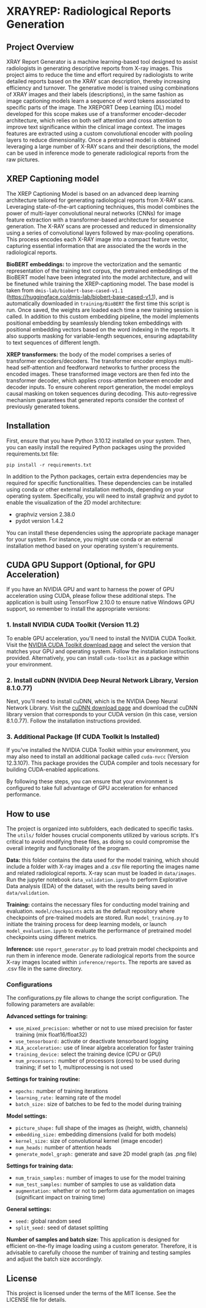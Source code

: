 # XRAYREP: Radiological Reports Generation

## Project Overview
XRAY Report Generator is a machine learning-based tool designed to assist radiologists in generating descriptive reports from X-ray images. This project aims to reduce the time and effort required by radiologists to write detailed reports based on the XRAY scan description, thereby increasing efficiency and turnover. The generative model is trained using combinations of XRAY images and their labels (descriptions), in the same fashion as image captioning models learn a sequence of word tokens associated to specific parts of the image. The XREPORT Deep Learning (DL) model developed for this scope makes use of a transformer encoder-decoder architecture, which relies on both self attention and cross attention to improve text significance within the clinical image context. The images features are extracted using a custom convolutional encoder with pooling layers to reduce dimensionality. Once a pretrained model is obtained leveraging a large number of X-RAY scans and their descriptions, the model can be used in inference mode to generate radiological reports from the raw pictures. 

## XREP Captioning model
The XREP Captioning Model is based on an advanced deep learning architecture tailored for generating radiological reports from X-RAY scans. Leveraging state-of-the-art captioning techniques, this model combines the power of multi-layer convolutional neural networks (CNNs) for image feature extraction with a transformer-based architecture for sequence generation. The X-RAY scans are processed and reduced in dimensionality using a series of convolutional layers followed by max-pooling operations. This process encodes each X-RAY image into a compact feature vector, capturing essential information that are associated the the words in the radiological reports. 

**BioBERT embeddings:** to improve the vectorization and the semantic representation of the training text corpus, the pretrained embeddings of the BioBERT model have been integrated into the model architecture, and will be finetuned while training the XREP-captioning model. The base model is taken from `dmis-lab/biobert-base-cased-v1.1` (https://huggingface.co/dmis-lab/biobert-base-cased-v1.1), and is automatically downloaded in `training/BioBERT` the first time this script is run. Once saved, the weights are loaded each time a new training session is called. In addition to this custom embedding pipeline, the model implements positional embedding by seamlessly blending token embeddings with positional embedding vectors based on the word indexing in the reports. It also supports masking for variable-length sequences, ensuring adaptability to text sequences of different length.

**XREP transformers:** the body of the model comprises a series of transformer encoders/decoders. The transformer encoder employs multi-head self-attention and feedforward networks to further process the encoded images. These transformed image vectors are then fed into the transformer decoder, which applies cross-attention between encoder and decoder inputs. To ensure coherent report generation, the model employs causal masking on token sequences during decoding. This auto-regressive mechanism guarantees that generated reports consider the context of previously generated tokens.

## Installation 
First, ensure that you have Python 3.10.12 installed on your system. Then, you can easily install the required Python packages using the provided requirements.txt file:

`pip install -r requirements.txt` 

In addition to the Python packages, certain extra dependencies may be required for specific functionalities. These dependencies can be installed using conda or other external installation methods, depending on your operating system. Specifically, you will need to install graphviz and pydot to enable the visualization of the 2D model architecture:
- graphviz version 2.38.0
- pydot version 1.4.2

You can install these dependencies using the appropriate package manager for your system. For instance, you might use conda or an external installation method based on your operating system's requirements.

## CUDA GPU Support (Optional, for GPU Acceleration)
If you have an NVIDIA GPU and want to harness the power of GPU acceleration using CUDA, please follow these additional steps. The application is built using TensorFlow 2.10.0 to ensure native Windows GPU support, so remember to install the appropriate versions:

### 1. Install NVIDIA CUDA Toolkit (Version 11.2)

To enable GPU acceleration, you'll need to install the NVIDIA CUDA Toolkit. Visit the [NVIDIA CUDA Toolkit download page](https://developer.nvidia.com/cuda-downloads) and select the version that matches your GPU and operating system. Follow the installation instructions provided. Alternatively, you can install `cuda-toolkit` as a package within your environment.

### 2. Install cuDNN (NVIDIA Deep Neural Network Library, Version 8.1.0.77)

Next, you'll need to install cuDNN, which is the NVIDIA Deep Neural Network Library. Visit the [cuDNN download page](https://developer.nvidia.com/cudnn) and download the cuDNN library version that corresponds to your CUDA version (in this case, version 8.1.0.77). Follow the installation instructions provided.

### 3. Additional Package (If CUDA Toolkit Is Installed)

If you've installed the NVIDIA CUDA Toolkit within your environment, you may also need to install an additional package called `cuda-nvcc` (Version 12.3.107). This package provides the CUDA compiler and tools necessary for building CUDA-enabled applications.

By following these steps, you can ensure that your environment is configured to take full advantage of GPU acceleration for enhanced performance.                 

## How to use
The project is organized into subfolders, each dedicated to specific tasks. The `utils/` folder houses crucial components utilized by various scripts. It's critical to avoid modifying these files, as doing so could compromise the overall integrity and functionality of the program.

**Data:** this folder contains the data used for the model training, which should include a folder with X-ray images and a .csv file reporting the images name and related radiological reports. X-ray scan must be loaded in `data/images`.
Run the jupyter notebook `data_validation.ipynb` to perform Explorative Data analysis (EDA) of the dataset, with the results being saved in `data/validation`. 

**Training:** contains the necessary files for conducting model training and evaluation. `model/checkpoints` acts as the default repository where checkpoints of pre-trained models are stored. Run `model_training.py` to initiate the training process for deep learning models, or launch `model_evaluation.ipynb` to evaluate the performance of pretrained model checkpoints using different metrics.

**Inference:** use `report_generator.py` to load pretrain model checkpoints and run them in inference mode. Generate radiological reports from the source X-ray images located within `inference/reports`. The reports are saved as .csv file in the same directory.

### Configurations
The configurations.py file allows to change the script configuration. The following parameters are available:

**Advanced settings for training:**
- `use_mixed_precision:` whether or not to use mixed precision for faster training (mix float16/float32)
- `use_tensorboard:` activate or deactivate tensorboard logging
- `XLA_acceleration:` use of linear algebra acceleration for faster training 
- `training_device:` select the training device (CPU or GPU)
- `num_processors:` number of processors (cores) to be used during training; if set to 1, multiprocessing is not used

**Settings for training routine:**
- `epochs:` number of training iterations
- `learning_rate:` learning rate of the model 
- `batch_size:` size of batches to be fed to the model during training

**Model settings:**
- `picture_shape:` full shape of the images as (height, width, channels)
- `embedding_size:` embedding dimensions (valid for both models)
- `kernel_size:` size of convolutional kernel (image encoder)
- `num_heads:` number of attention heads
- `generate_model_graph:` generate and save 2D model graph (as .png file)

**Settings for training data:**
- `num_train_samples:` number of images to use for the model training 
- `num_test_samples:` number of samples to use as validation data
- `augmentation:` whether or not to perform data agumentation on images (significant impact on training time)

**General settings:**
- `seed:` global random seed
- `split_seed:` seed of dataset splitting

**Number of samples and batch size:** This application is designed for efficient on-the-fly image loading using a custom generator. Therefore, it is advisable to carefully choose the number of training and testing samples and adjust the batch size accordingly.

## License
This project is licensed under the terms of the MIT license. See the LICENSE file for details.

